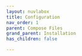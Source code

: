 ```yaml
---
layout: nuvlabox
title: Configuration
nav_order: 1
parent: Compose Files
grand_parent: Installation
has_children: false

---
```


